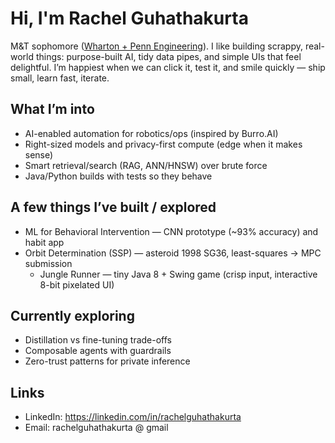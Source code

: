 # Hi, I'm Rachel Guhathakurta

M&T sophomore ([Wharton + Penn Engineering](https://linkedin.com/in/rachelguhathakurta)). I like building scrappy, real-world things: purpose-built AI, tidy data pipes, and simple UIs that feel delightful. I’m happiest when we can click it, test it, and smile quickly — ship small, learn fast, iterate.

## What I’m into
- AI-enabled automation for robotics/ops (inspired by Burro.AI)
- Right-sized models and privacy-first compute (edge when it makes sense)
- Smart retrieval/search (RAG, ANN/HNSW) over brute force
- Java/Python builds with tests so they behave

## A few things I’ve built / explored

- ML for Behavioral Intervention — CNN prototype (~93% accuracy) and habit app
- Orbit Determination (SSP) — asteroid 1998 SG36, least-squares → MPC submission
  - Jungle Runner — tiny Java 8 + Swing game (crisp input, interactive 8-bit pixelated UI)

## Currently exploring
- Distillation vs fine-tuning trade-offs
- Composable agents with guardrails
- Zero-trust patterns for private inference

## Links
- LinkedIn: https://linkedin.com/in/rachelguhathakurta
- Email:   rachelguhathakurta @ gmail 
